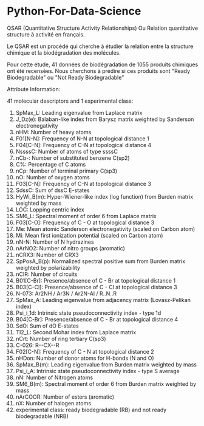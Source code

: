 # Python-For-Data-Science

QSAR (Quantitative Structure Activity Relationships) Ou Relation quantitative structure à activité en français.

Le QSAR est un procédé qui cherche à étudier la relation entre la structure chimique et la biodégradation des molécules.

Pour cette étude, 41 données de biodégradation de 1055 produits chimiques ont été recensées. Nous cherchons à prédire si ces produits sont "Ready Biodegradable" ou "Not Ready Biodegradable"

Attribute Information:

41 molecular descriptors and 1 experimental class: 
1) SpMax_L: Leading eigenvalue from Laplace matrix 
2) J_Dz(e): Balaban-like index from Barysz matrix weighted by Sanderson electronegativity 
3) nHM: Number of heavy atoms 
4) F01[N-N]: Frequency of N-N at topological distance 1 
5) F04[C-N]: Frequency of C-N at topological distance 4 
6) NssssC: Number of atoms of type ssssC 
7) nCb-: Number of substituted benzene C(sp2) 
8) C%: Percentage of C atoms 
9) nCp: Number of terminal primary C(sp3) 
10) nO: Number of oxygen atoms 
11) F03[C-N]: Frequency of C-N at topological distance 3 
12) SdssC: Sum of dssC E-states 
13) HyWi_B(m): Hyper-Wiener-like index (log function) from Burden matrix weighted by mass 
14) LOC: Lopping centric index 
15) SM6_L: Spectral moment of order 6 from Laplace matrix 
16) F03[C-O]: Frequency of C - O at topological distance 3 
17) Me: Mean atomic Sanderson electronegativity (scaled on Carbon atom) 
18) Mi: Mean first ionization potential (scaled on Carbon atom) 
19) nN-N: Number of N hydrazines 
20) nArNO2: Number of nitro groups (aromatic) 
21) nCRX3: Number of CRX3 
22) SpPosA_B(p): Normalized spectral positive sum from Burden matrix weighted by polarizability 
23) nCIR: Number of circuits 
24) B01[C-Br]: Presence/absence of C - Br at topological distance 1 
25) B03[C-Cl]: Presence/absence of C - Cl at topological distance 3 
26) N-073: Ar2NH / Ar3N / Ar2N-Al / R..N..R 
27) SpMax_A: Leading eigenvalue from adjacency matrix (Lovasz-Pelikan index) 
28) Psi_i_1d: Intrinsic state pseudoconnectivity index - type 1d 
29) B04[C-Br]: Presence/absence of C - Br at topological distance 4 
30) SdO: Sum of dO E-states 
31) TI2_L: Second Mohar index from Laplace matrix 
32) nCrt: Number of ring tertiary C(sp3) 
33) C-026: R--CX--R 
34) F02[C-N]: Frequency of C - N at topological distance 2 
35) nHDon: Number of donor atoms for H-bonds (N and O) 
36) SpMax_B(m): Leading eigenvalue from Burden matrix weighted by mass 
37) Psi_i_A: Intrinsic state pseudoconnectivity index - type S average 
38) nN: Number of Nitrogen atoms 
39) SM6_B(m): Spectral moment of order 6 from Burden matrix weighted by mass 
40) nArCOOR: Number of esters (aromatic) 
41) nX: Number of halogen atoms 
42) experimental class: ready biodegradable (RB) and not ready biodegradable (NRB)
